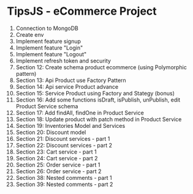 # TipsJS - eCommerce Project
1. Connection to MongoDB
2. Create env
3. Implement feature signup
4. Implement feature "Login"
5. Implement feature "Logout"
6. Implement refresh token and security
7. Section 12: Create schema product ecommerce (using Polymorphic pattern)
8. Section 13: Api Product use Factory Pattern
9. Section 14: Api service Product advance
10. Section 15: Service Product using Factory and Stategy (bonus)
11. Section 16: Add some functions isDraft, isPublish, unPublish, edit Product Service schema
12. Section 17: Add findAll, findOne in Product Service
13. Section 18: Update product with patch method in Product Service
14. Section 19: Inventories Model and Services
15. Section 20: Discount model
16. Section 21: Discount services - part 1
17. Section 22: Discount services - part 2
18. Section 23: Cart service - part 1
19. Section 24: Cart service - part 2
20. Section 25: Order service - part 1
21. Section 26: Order service - part 2
22. Section 38: Nested comments - part 1
23. Section 39: Nested comments - part 2